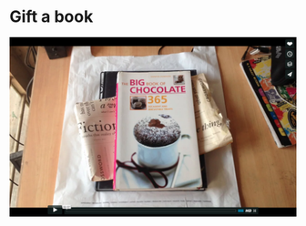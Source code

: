 # Gift a book

[ ![](Screen%20Shot%202016-11-27%20at%2010.07.30%20PM.png) ](https://vimeo.com/119442379)
